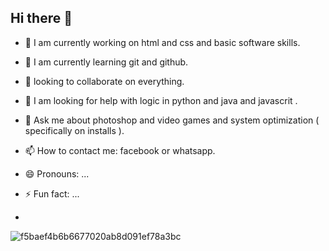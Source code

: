 ## Hi there 👋

- 🔭 I am currently working on html and css and basic software skills.
- 🌱 I am currently learning git and github. 
- 👯 looking to collaborate on everything.
- 🤔 I am looking for help with logic in python and java and javascrit .
- 💬 Ask me about photoshop and video games and system optimization ( specifically on installs ).
- 📫 How to contact me: facebook or whatsapp.
- 😄 Pronouns: ...
- ⚡ Fun fact: ...

- 
![f5baef4b6b6677020ab8d091ef78a3bc](https://github.com/user-attachments/assets/5ea7c6fb-2819-41db-abec-9c97a750e68e)
